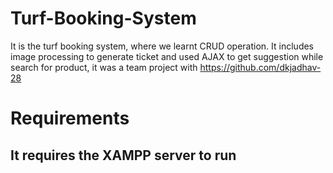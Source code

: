 # Turf-Booking-System
It is the turf booking system, where we learnt CRUD operation. It includes image processing to generate ticket and used AJAX to get suggestion while search for product, it was a team project with
https://github.com/dkjadhav-28


# Requirements
## It requires the XAMPP server to run
